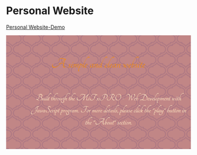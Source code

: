 # Personal Website

<a href="https://marinela26.github.io/Personal-Website/#HOME">Personal Website-Demo</a>

<img src="website.png" alt="PacMan" width="#" height="#">
